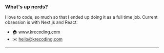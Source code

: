 ### What's up nerds?

I love to code, so much so that I ended up doing it as a full time job. Current obsession is with Next.js and React.

-  🏠 www.krecoding.com  
-  ✉️ hello@krecoding.com 
---

<!-- **kre64/kre64** is a ✨ _special_ ✨ repository because its `README.md` (this file) appears on your GitHub profile. -->

